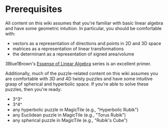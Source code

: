 # Prerequisites

All content on this wiki assumes that you're familiar with basic linear algebra and have some geometric intuition. In particular, you should be comfortable with:

- vectors as a representation of directions and points in 2D and 3D space
- matrices as a representation of linear transformations
- the determinant as a representation of signed area/volume

3Blue1Brown's [Essense of Linear Algebra](https://www.youtube.com/playlist?list=PLZHQObOWTQDPD3MizzM2xVFitgF8hE_ab) series is an excellent primer.

Additionally, much of the puzzle-related content on this wiki assumes you are comfortable with 3D and 4D twisty puzzles and have some intuitive grasp of spherical and hyperbolic space. If you're able to solve these puzzles, then you're ready:

- 3^3^
- 3^4^
- any hyperbolic puzzle in MagicTile (e.g., "Hyperbolic Rubik")
- any Euclidean puzzle in MagicTile (e.g., "Torus Rubik")
- any spherical puzzle in MagicTile (e.g., "Rubik's Cube")
